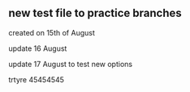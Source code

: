 ## new test file to practice branches

created on 15th of August

update 16 August

update 17 August to test new options

trtyre
45454545
